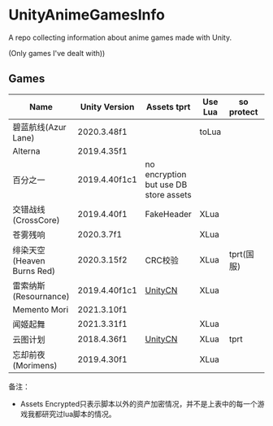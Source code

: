 # UnityAnimeGamesInfo

A repo collecting information about anime games made with Unity.

(Only games I've dealt with))

## Games

| Name | Unity Version |Assets tprt | Use Lua | so protect | More Info |
|------|---------------|-----------------|---------|------------|-----------|
| 碧蓝航线(Azur Lane) | 2020.3.48f1 | | toLua | | [more](Info/AzurLane/AzurLane.md) |
| Alterna | 2019.4.35f1 | | | | |
| 百分之一 | 2019.4.40f1c1 | no encryption but use DB store assets | | | [more](Info/OnePercent/OnePercent.md) |
| 交错战线(CrossCore) | 2019.4.40f1 | FakeHeader | XLua | | [more](Info/CrossCore/CrossCore.md) |
| 苍雾残响 | 2020.3.7f1 | | XLua | |
| 绯染天空(Heaven Burns Red) | 2020.3.15f2 | CRC校验 | XLua | tprt(国服) | [more](Info/HeavenBurnsRed/HeavenBurnsRed.md) |
| 雷索纳斯(Resournance) | 2019.4.40f1c1 | [UnityCN](Info/UnityCN/UnityCN.md) | XLua | | [more](Info/Resournance/Resournance.md) |
| Memento Mori | 2021.3.10f1 | | | | |
| 闻姬起舞 | 2021.3.31f1 | | XLua | | [more](Info/WenJiQiWu/WenJiQiWu.md) |
| 云图计划 | 2018.4.36f1 | [UnityCN](Info/UnityCN/UnityCN.md) | XLua | tprt | |
| 忘却前夜(Morimens) | 2019.4.30f1 | | XLua | | [more](Info/Morimens/Morimens.md) |

备注：
- Assets Encrypted只表示脚本以外的资产加密情况，并不是上表中的每一个游戏我都研究过lua脚本的情况。